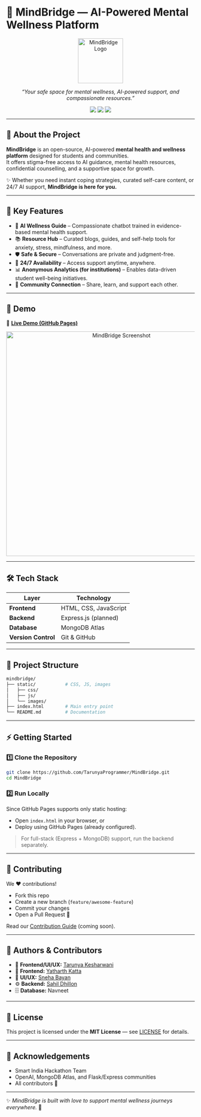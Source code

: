 # 🌈 MindBridge — AI-Powered Mental Wellness Platform

<p align="center">
  <img src="static/images/logo Edited.jpg.jpeg" alt="MindBridge Logo" width="120"/>
</p>

<p align="center">
  <em>“Your safe space for mental wellness, AI-powered support, and compassionate resources.”</em>
</p>

<p align="center">
  <a href="https://github.com/TarunyaProgrammer/MindBridge/stargazers"><img src="https://img.shields.io/github/stars/TarunyaProgrammer/MindBridge?style=for-the-badge&color=ff69b4"></a>
  <a href="https://github.com/TarunyaProgrammer/MindBridge/network/members"><img src="https://img.shields.io/github/forks/TarunyaProgrammer/MindBridge?style=for-the-badge&color=blueviolet"></a>
  <a href="LICENSE"><img src="https://img.shields.io/badge/License-MIT-green?style=for-the-badge"></a>
</p>

---

## 🚀 About the Project

**MindBridge** is an open-source, AI-powered **mental health and wellness platform** designed for students and communities.  
It offers stigma-free access to AI guidance, mental health resources, confidential counselling, and a supportive space for growth.

✨ Whether you need instant coping strategies, curated self-care content, or 24/7 AI support, **MindBridge is here for you.**

---

## 🌟 Key Features

- 🤖 **AI Wellness Guide** – Compassionate chatbot trained in evidence-based mental health support.
- 📚 **Resource Hub** – Curated blogs, guides, and self-help tools for anxiety, stress, mindfulness, and more.
- 🛡️ **Safe & Secure** – Conversations are private and judgment-free.
- 💝 **24/7 Availability** – Access support anytime, anywhere.
- 📊 **Anonymous Analytics (for institutions)** – Enables data-driven student well-being initiatives.
- 🤝 **Community Connection** – Share, learn, and support each other.

---

## 🎥 Demo

🔗 **[Live Demo (GitHub Pages)](https://tarunyaprogrammer.github.io/MindBridge/)**

<p align="center">
  <img src="static/images/demo-screenshot.png" alt="MindBridge Screenshot" width="600"/>
</p>

---

## 🛠️ Tech Stack

| Layer               | Technology            |
| ------------------- | --------------------- |
| **Frontend**        | HTML, CSS, JavaScript |
| **Backend**         | Express.js (planned)  |
| **Database**        | MongoDB Atlas         |
| **Version Control** | Git & GitHub          |

---

## 📂 Project Structure

```bash
mindbridge/
├── static/           # CSS, JS, images
│   ├── css/
│   ├── js/
│   └── images/
├── index.html        # Main entry point
└── README.md         # Documentation
```

---

## ⚡ Getting Started

### 1️⃣ Clone the Repository

```bash
git clone https://github.com/TarunyaProgrammer/MindBridge.git
cd MindBridge
```

### 2️⃣ Run Locally

Since GitHub Pages supports only static hosting:

- Open `index.html` in your browser, or
- Deploy using GitHub Pages (already configured).

> For full-stack (Express + MongoDB) support, run the backend separately.

---

## 🌱 Contributing

We ❤️ contributions!

- Fork this repo
- Create a new branch (`feature/awesome-feature`)
- Commit your changes
- Open a Pull Request 🎉

Read our [Contribution Guide](CONTRIBUTING.md) (coming soon).

---

## 👥 Authors & Contributors

- 🎨 **Frontend/UI/UX:** [Tarunya Kesharwani](https://github.com/TarunyaProgrammer)
- 🎨 **Frontend:** [Yatharth Katta](https://github.com/yats0x7)
- 🎨 **UI/UX:** [Sneha Bayan](https://github.com/sneha-bayan)
- ⚙️ **Backend:** [Sahil Dhillon](https://github.com/sahildhillon247)
- 🗄️ **Database:** Navneet

---

## 📜 License

This project is licensed under the **MIT License** — see [LICENSE](LICENSE) for details.

---

## 🙌 Acknowledgements

- Smart India Hackathon Team
- OpenAI, MongoDB Atlas, and Flask/Express communities
- All contributors 💙

---

✨ _MindBridge is built with love to support mental wellness journeys everywhere._ 🌈
